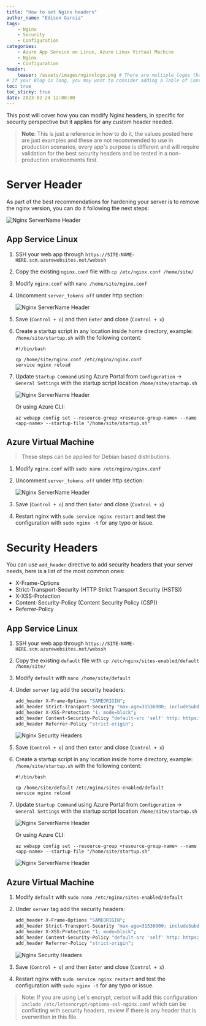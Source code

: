 ```yaml
---
title: "How to set Nginx headers"
author_name: "Edison Garcia"
tags:
    - Nginx
    - Security
    - Configuration
categories:
    - Azure App Service on Linux, Azure Linux Virtual Machine
    - Nginx
    - Configuration 
header:
    teaser: /assets/images/nginxlogo.png # There are multiple logos that can be used in "/assets/images" if you choose to add one.
# If your Blog is long, you may want to consider adding a Table of Contents by adding the following two settings.
toc: true
toc_sticky: true
date: 2023-02-24 12:00:00
---
```


This post will cover how you can modify Nginx headers, in specific for security perspective but it applies for any custom header needed. 
>**Note**: This is just a reference in how to do it, the values posted here are just examples and these are not recommended to use in production scenarios, every app's purpose is different and will require validation for the best security headers and be tested in a non-production environments first.

# Server Header

As part of the best recommendations for hardening your server is to remove the nginx version, you can do it following the next steps:

![Nginx ServerName Header](/media/2023/02/nginx-headers-01.png)

## App Service Linux

1. SSH your web app through `https://SITE-NAME-HERE.scm.azurewebsites.net/webssh`
2. Copy the existing `nginx.conf` file with `cp /etc/nginx.conf /home/site/`
3. Modify `nginx.conf` with `nano /home/site/nginx.conf`
4. Uncomment `server_tokens off` under http section:

    ![Nginx ServerName Header](/media/2023/02/nginx-headers-02.png)

5. Save (`Control + o`) and then `Enter` and close (`Control + x`)
6. Create a startup script in any location inside home directory, example: `/home/site/startup.sh` with the following content:

    ```shell
    #!/bin/bash

    cp /home/site/nginx.conf /etc/nginx/nginx.conf
    service nginx reload
    ```
7. Update `Startup Command` using Azure Portal from `Configuration` -> `General Settings` with the startup script location `/home/site/startup.sh`

    ![Nginx ServerName Header](/media/2023/02/nginx-headers-03.png)

    Or using Azure CLI: 
    
    ```shell
    az webapp config set --resource-group <resource-group-name> --name <app-name> --startup-file "/home/site/startup.sh"
    ```

## Azure Virtual Machine
>These steps can be applied for Debian based distributions.

1. Modify `nginx.conf` with `sudo nano /etc/nginx/nginx.conf`
2. Uncomment `server_tokens off` under http section:

    ![Nginx ServerName Header](/media/2023/02/nginx-headers-02.png)

3. Save (`Control + o`) and then `Enter` and close (`Control + x`)
4. Restart nginx with `sudo service nginx restart` and test the configuration with `sudo nginx -t` for any typo or issue.

# Security Headers

You can use `add_header` directive to add security headers that your server needs, here is a list of the most common ones:

- X-Frame-Options
- Strict-Transport-Security (HTTP Strict Transport Security (HSTS))
- X-XSS-Protection
- Content-Security-Policy (Content Security Policy (CSP))
- Referrer-Policy

## App Service Linux

1. SSH your web app through `https://SITE-NAME-HERE.scm.azurewebsites.net/webssh`
2. Copy the existing `default` file with `cp /etc/nginx/sites-enabled/default /home/site/`
3. Modify `default` with `nano /home/site/default`
4. Under `server` tag add the security headers:

    ```bash
    add_header X-Frame-Options "SAMEORIGIN"; 
    add_header Strict-Transport-Security "max-age=31536000; includeSubdomains; preload";
    add_header X-XSS-Protection "1; mode=block";
    add_header Content-Security-Policy "default-src 'self' http: https: data: blob: 'unsafe-inline'" always;
    add_header Referrer-Policy "strict-origin";
    ```

    ![Nginx Security Headers](/media/2023/02/nginx-headers-04.png)

5. Save (`Control + o`) and then `Enter` and close (`Control + x`)
6. Create a startup script in any location inside home directory, example: `/home/site/startup.sh` with the following content:

    ```shell
    #!/bin/bash

    cp /home/site/default /etc/nginx/sites-enabled/default
    service nginx reload
    ```

7. Update `Startup Command` using Azure Portal from `Configuration` -> `General Settings` with the startup script location `/home/site/startup.sh`

    ![Nginx ServerName Header](/media/2023/02/nginx-headers-03.png)

    Or using Azure CLI: 
    
    ```shell
    az webapp config set --resource-group <resource-group-name> --name <app-name> --startup-file "/home/site/startup.sh"
    ```

   ![Nginx ServerName Header](/media/2023/02/nginx-headers-05.png)

## Azure Virtual Machine
1. Modify `default` with `sudo nano /etc/nginx/sites-enabled/default`
2. Under `server` tag add the security headers:

    ```bash
    add_header X-Frame-Options "SAMEORIGIN"; 
    add_header Strict-Transport-Security "max-age=31536000; includeSubdomains; preload";
    add_header X-XSS-Protection "1; mode=block";
    add_header Content-Security-Policy "default-src 'self' http: https: data: blob: 'unsafe-inline'" always;
    add_header Referrer-Policy "strict-origin";
    ```

    ![Nginx Security Headers](/media/2023/02/nginx-headers-04.png)

3. Save (`Control + o`) and then `Enter` and close (`Control + x`)
4. Restart nginx with `sudo service nginx restart` and test the configuration with `sudo nginx -t` for any typo or issue.

>Note: If you are using Let's encrypt, cerbot will add this configuration `include /etc/letsencrypt/options-ssl-nginx.conf` which can be conflicting with security headers, review if there is any header that is overwritten in this file.